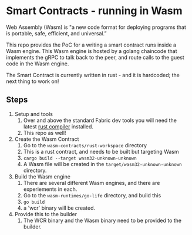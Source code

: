 # Smart Contracts - running in Wasm

Web Assembly (Wasm) is "a new code format for deploying programs that is portable, safe, efficient, and universal.”

This repo provides the PoC for a writing a smart contract runs inside a Wasm engine. This Wasm engine is hosted by a golang chaincode that implements the gRPC to talk back to the peer, and route calls to the guest code in the Wasm engine.

The Smart Contract is currently written in rust - and it is hardcoded;  the next thing to work on!

## Steps

1. Setup and tools
   1. Over and above the standard Fabric dev tools you will need the latest [rust compiler](https://www.rust-lang.org/tools/install) installed. 
   2. This repo as well!
2. Create the Wasm Contract
   1. Go to the `wasm-contracts/rust-workspace` directory
   2. This is a rust contract, and needs to be built but targeting Wasm
   3. `cargo build --target wasm32-unknown-unknown`
   4. A Wasm file will be created in the `target/wasm32-unknown-unknown` directory.
3. Build the Wasm engine
   1. There are several different Wasm engines, and there are experiements in each. 
   2. Go to the `wasm-runtimes/go-life` directory, and build this
   3. `go build`
   4. a 'wcr' binary will be created.
4. Provide this to the builder
   1. The WCR binary and the Wasm binary need to be provided to the builder. 
